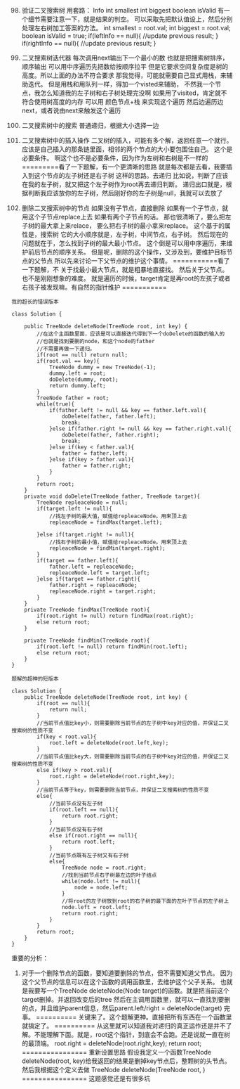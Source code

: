 
98. 验证二叉搜索树
用套路：
Info
    int smallest
    int biggest
    boolean isValid
有一个细节需要注意一下，就是结果的判空。
可以采取先把默认值设上，然后分别处理左右树加工答案的方法。
        int smallest = root.val;
        int biggest = root.val;
        boolean isValid = true;
        if(leftInfo == null){
            //update previous result;
        }
        if(rightInfo == null){
            //update previous result;
        } 



173. 二叉搜索树迭代器
每次调用next输出下一个最小的数
也就是把搜索树排序，顺序输出
可以用中序遍历先把数给按顺序拉平
但是它要求空间复杂度是树的高度。所以上面的办法不符合要求
那我觉得，可能就需要自己显式用栈，来辅助迭代。
但是用栈和用队列一样，得加一个visted来辅助，
不然我一个节点，我怎么知道我的左子树和右子树处理完没啊
如果用了visited，肯定就不符合使用树高度的内存
可以用 颜色节点+栈 来实现这个遍历
然后边遍历边next，或者说由next来触发这个遍历



700. 二叉搜索树中的搜索
普通递归，根据大小选择一边


701. 二叉搜索树中的插入操作
二叉树的插入，可能有多个解，返回任意一个就行。
应该是自己插入的那条链里面，相邻的两个节点的大小要包围住自己。
这个是必要条件。
啊这个也不是必要条件，因为作为左树和右树是不一样的
=========看了一下题解，有一个更清晰的思路
就是每次都是去看，我要插入到这个节点的左子树还是右子树
这样的思路。去递归
比如说，判断了应该在我的左子树，就又把这个左子树作为root再去递归判断。
递归出口就是，根据判断我应该放你的左子树，然后刚好你的左子树是null，我就可以去放了



450. 删除二叉搜索树中的节点
如果没有子节点，直接删除
如果有一个子节点，就用这个子节点replace上去
如果有两个子节点的话。
那也很清晰了，要么把左子树的最大拿上来relace，
要么把右子树的最小拿来replace。
这个基于的属性是，搜索树
它的大小顺序就是，左子树，中间节点，右子树。
然后现在的问题就在于，怎么找到子树的最大最小节点。
这个倒是可以用中序遍历，来维护前后节点的顺序关系。
但是呢，删除的这个操作，又涉及到，要维护目标节点的父节点
所以先来讨论一下父节点的维护这个事情。
===========看了一下题解，不
关于找最小最大节点，就是粗暴地直接找。
然后关于父节点。也不是刚刚想象的难度。
就是遍历的时候，target肯定是再root的左孩子或者右孩子被发现嘛。有自然的指针维护
===========
```
我的超长的错误版本

class Solution {

    public TreeNode deleteNode(TreeNode root, int key) {
        //在这个主函数里面，应该是可以直接迭代得到下一个doDelete的函数的输入的
        //也就是找到要删的node，和这个node的father
        //不需要再做一下递归。
        if(root == null) return null;
        if(root.val == key){
            TreeNode dummy = new TreeNode(-1);
            dummy.left = root;
            doDelete(dummy, root);
            return dummy.left;
        }
        TreeNode father = root;
        while(true){
            if(father.left != null && key == father.left.val){
                doDelete(father, father.left);
                break;
            }else if(father.right != null && key == father.right.val){
                doDelete(father, father.right);
                break;
            }else if(key < father.val){
                father = father.left;
            }else if(key > father.val){
                father = father.right;
            }
        }
        return root;
    }
    private void doDelete(TreeNode father, TreeNode target){
        TreeNode repleaceNode = null;
        if(target.left != null){
            //找左子树的最大值，赋值给repleaceNode。用来顶上去
            repleaceNode = findMax(target.left);

        }else if(target.right != null){
            //找右子树的最小值，赋值给repleaceNode。用来顶上去
            repleaceNode = findMin(target.right);
        }
        if(target == father.left){
            father.left = repleaceNode;
            repleaceNode.left = target.left;
        }else if(target == father.right){
            father.right = repleaceNode;
            repleaceNode.right = target.right;
        }
    }
    private TreeNode findMax(TreeNode root){
        if(root.right != null) return findMax(root.right);
        else return root;
    } 
    
    private TreeNode findMin(TreeNode root){
        if(root.left != null) return findMin(root.left);
        else return root;
    } 
}
```
```
题解的超神的短版本

class Solution {
    public TreeNode deleteNode(TreeNode root, int key) {
        if(root == null){
            return null;
        }
        //当前节点值比key小，则需要删除当前节点的左子树中key对应的值，并保证二叉搜索树的性质不变
        if(key < root.val){
            root.left = deleteNode(root.left,key);
        }
        //当前节点值比key大，则需要删除当前节点的右子树中key对应的值，并保证二叉搜索树的性质不变
        else if(key > root.val){
            root.right = deleteNode(root.right,key);
        }
        //当前节点等于key，则需要删除当前节点，并保证二叉搜索树的性质不变
        else{
            //当前节点没有左子树
            if(root.left == null){
                return root.right;
            }
            //当前节点没有右子树
            else if(root.right == null){
                return root.left;
            }
            //当前节点既有左子树又有右子树
            else{
                TreeNode node = root.right;
                //找到当前节点右子树最左边的叶子结点
                while(node.left != null){
                    node = node.left;
                }
                //将root的左子树放到root的右子树的最下面的左叶子节点的左子树上
                node.left = root.left;
                return root.right;
            }
        }
        return root;
    }
}

```
重要的分析：
1. 对于一个删除节点的函数，要知道要删除的节点，但不需要知道父节点。
因为这个父节点的信息可以在这个函数的调用函数里，去维护这个父子关系。
也就是我要写一个TreeNode deleteNode(Node target)的函数。就是把当前这个target删掉。并返回改变后的tree
然后在主调用函数里，就可以一直找到要删的点，并且维护parent信息，然后parent.left/right = deleteNode(target)
完事。
==========
关键来了。这个题解更神。直接把所有东西在一个函数里就搞定了。
==========
从这里就可以知道我对递归的真正运作还是并不了解。不能理解下面。就是，root这个指针，到底会不会跑。还是说就一直在树的最顶端。
root.right = deleteNode(root.right,key);
return root;
================
重新设置思路
假设我定义一个函数TreeNode deleteNode(root, key)给我返回的结果是删掉key节点后，整颗树的头节点。
然后我根据这个定义去做
TreeNode deleteNode(TreeNode root, )
================
这题感觉还是有很多坑




